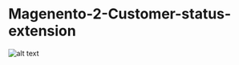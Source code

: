 # Magenento-2-Customer-status-extension
![alt text](http://dl4.joxi.net/drive/2019/01/31/0030/3300/2022628/28/6ebf3960dc.png)
